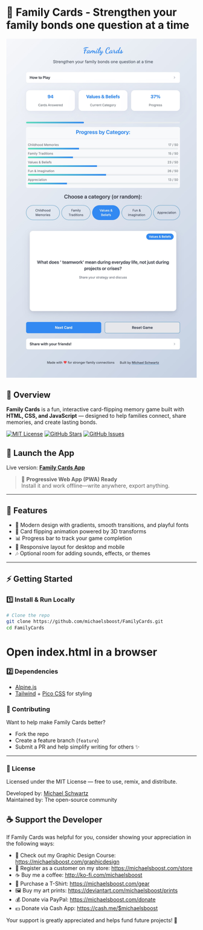 🎴 Family Cards - Strengthen your family bonds one question at a time
============================

![](https://raw.githubusercontent.com/michaelsboost/FamilyCards/main/imgs/screenshot.jpeg)

## 🌟 Overview  
**Family Cards** is a fun, interactive card-flipping memory game built with **HTML, CSS, and JavaScript** — designed to help families connect, share memories, and create lasting bonds.

[![MIT License](https://img.shields.io/github/license/michaelsboost/FamilyCards)](LICENSE) [![GitHub Stars](https://img.shields.io/github/stars/michaelsboost/FamilyCards)](https://github.com/michaelsboost/FamilyCards/stargazers) [![GitHub Issues](https://img.shields.io/github/issues/michaelsboost/FamilyCards)](https://github.com/michaelsboost/FamilyCards/issues)

## 🚀 **Launch the App**  
Live version: **[Family Cards App](https://michaelsboost.com/FamilyCards/)**

> 📲 **Progressive Web App (PWA) Ready**  
> Install it and work offline—write anywhere, export anything.

---

## **🌟 Features**

* 🎨 Modern design with gradients, smooth transitions, and playful fonts
* 🔄 Card flipping animation powered by 3D transforms
* 📊 Progress bar to track your game completion
* 📱 Responsive layout for desktop and mobile
* 🎶 Optional room for adding sounds, effects, or themes

---

## **⚡ Getting Started**

### **1️⃣ Install & Run Locally**
```sh
# Clone the repo
git clone https://github.com/michaelsboost/FamilyCards.git
cd FamilyCards
```
# Open index.html in a browser

### 2️⃣ Dependencies
- [Alpine.js](https://alpinejs.dev/)
- [Tailwind](https://tailwindcss.com/) + [Pico CSS](https://picocss.com/) for styling

### 🤝 Contributing
Want to help make Family Cards better?

- Fork the repo
- Create a feature branch (`feature`)
- Submit a PR and help simplify writing for others ✨

---

### 📜 License
Licensed under the MIT License — free to use, remix, and distribute.

Developed by: [Michael Schwartz](https://michaelsboost.com/)  
Maintained by: The open-source community

## **☕ Support the Developer**
If Family Cards was helpful for you, consider showing your appreciation in the following ways:

- 🎨 Check out my Graphic Design Course: https://michaelsboost.com/graphicdesign  
- 🛒 Register as a customer on my store: https://michaelsboost.com/store  
- ☕ Buy me a coffee: http://ko-fi.com/michaelsboost  
- 👕 Purchase a T-Shirt: https://michaelsboost.com/gear  
- 🖼️ Buy my art prints: https://deviantart.com/michaelsboost/prints 
- 💰 Donate via PayPal: https://michaelsboost.com/donate 
- 💵 Donate via Cash App: https://cash.me/$michaelsboost  

Your support is greatly appreciated and helps fund future projects! 🚀